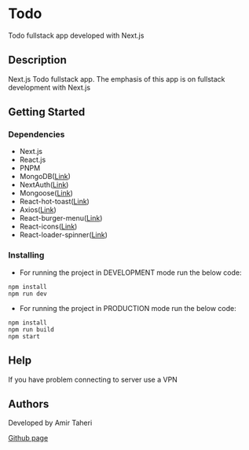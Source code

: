 # Todo

Todo fullstack app developed with Next.js

## Description

Next.js Todo fullstack app. The emphasis of this app is on fullstack development with Next.js

## Getting Started

### Dependencies

- Next.js
- React.js
- PNPM
- MongoDB([Link](https://www.mongodb.com/))
- NextAuth([Link](https://next-auth.js.org/))
- Mongoose([Link](https://mongoosejs.com/))
- React-hot-toast([Link](https://react-hot-toast.com/))
- Axios([Link](https://axios-http.com/))
- React-burger-menu([Link](https://www.npmjs.com/package/react-burger-menu))
- React-icons([Link](https://react-icons.github.io/react-icons/))
- React-loader-spinner([Link](https://mhnpd.github.io/react-loader-spinner/docs/intro))

### Installing

- For running the project in DEVELOPMENT mode run the below code:

```
npm install
npm run dev
```

- For running the project in PRODUCTION mode run the below code:

```
npm install
npm run build
npm start
```

## Help

If you have problem connecting to server use a VPN

## Authors

Developed by Amir Taheri

[Github page](https://github.com/Amir-Taheri-Web)
